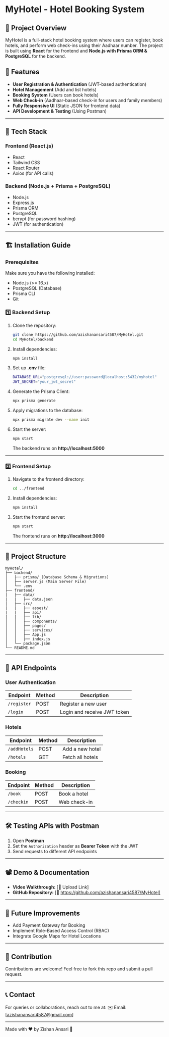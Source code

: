 # MyHotel - Hotel Booking System

## 📌 Project Overview
MyHotel is a full-stack hotel booking system where users can register, book hotels, and perform web check-ins using their Aadhaar number. The project is built using **React** for the frontend and **Node.js with Prisma ORM & PostgreSQL** for the backend.

## 🔗 Features
- **User Registration & Authentication** (JWT-based authentication)
- **Hotel Management** (Add and list hotels)
- **Booking System** (Users can book hotels)
- **Web Check-in** (Aadhaar-based check-in for users and family members)
- **Fully Responsive UI** (Static JSON for frontend data)
- **API Development & Testing** (Using Postman)

---

## 🚀 Tech Stack
### **Frontend** (React.js)
- React
- Tailwind CSS
- React Router
- Axios (for API calls)

### **Backend** (Node.js + Prisma + PostgreSQL)
- Node.js
- Express.js
- Prisma ORM
- PostgreSQL
- bcrypt (for password hashing)
- JWT (for authentication)

---

## 🏗️ Installation Guide
### **Prerequisites**
Make sure you have the following installed:
- Node.js (>= 16.x)
- PostgreSQL (Database)
- Prisma CLI
- Git

### **1️⃣ Backend Setup**
1. Clone the repository:
   ```sh
   git clone https://github.com/azishanansari4587/MyHotel.git
   cd MyHotel/backend
   ```
2. Install dependencies:
   ```sh
   npm install
   ```
3. Set up **.env** file:
   ```sh
   DATABASE_URL="postgresql://user:password@localhost:5432/myhotel"
   JWT_SECRET="your_jwt_secret"
   ```
4. Generate the Prisma Client:
   ```sh
   npx prisma generate
   ```
5. Apply migrations to the database:
   ```sh
   npx prisma migrate dev --name init
   ```
6. Start the server:
   ```sh
   npm start
   ```
   The backend runs on **http://localhost:5000**

---

### **2️⃣ Frontend Setup**
1. Navigate to the frontend directory:
   ```sh
   cd ../frontend
   ```
2. Install dependencies:
   ```sh
   npm install
   ```
3. Start the frontend server:
   ```sh
   npm start
   ```
   The frontend runs on **http://localhost:3000**

---

## 📂 Project Structure
```
MyHotel/
├── backend/
│   ├── prisma/ (Database Schema & Migrations)
│   ├── server.js (Main Server File)
│   └── .env
├── frontend/
|   ├── data/
|   |   ├── data.json
│   ├── src/
|   |   ├── assest/
|   |   ├── api/
|   |   ├── lib/
│   │   ├── components/
│   │   ├── pages/
│   │   ├── services/
│   │   ├── App.js
│   │   ├── index.js
│   └── package.json
└── README.md
```

---

## 📌 API Endpoints
### **User Authentication**
| Endpoint          | Method | Description |
|------------------|--------|-------------|
| `/register`      | POST   | Register a new user |
| `/login`         | POST   | Login and receive JWT token |

### **Hotels**
| Endpoint          | Method | Description |
|------------------|--------|-------------|
| `/addHotels`     | POST   | Add a new hotel |
| `/hotels`        | GET    | Fetch all hotels |

### **Booking**
| Endpoint          | Method | Description |
|------------------|--------|-------------|
| `/book`          | POST   | Book a hotel |
| `/checkin`       | POST   | Web check-in |

---

## 🛠 Testing APIs with Postman
1. Open **Postman**
2. Set the `Authorization` header as **Bearer Token** with the JWT
3. Send requests to different API endpoints

---

## 📽️ Demo & Documentation
- **Video Walkthrough:** [🔗 Upload Link]
- **GitHub Repository:** [🔗 https://github.com/azishanansari4587/MyHotel]

---

## 📌 Future Improvements
- Add Payment Gateway for Booking
- Implement Role-Based Access Control (RBAC)
- Integrate Google Maps for Hotel Locations

---

## 🤝 Contribution
Contributions are welcome! Feel free to fork this repo and submit a pull request.

---

## 📞 Contact
For queries or collaborations, reach out to me at:
✉️ Email: [azishanansari4587@gmail.com]

---

Made with ❤️ by Zishan Ansari 🚀

